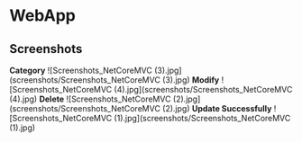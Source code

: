 # WebApp

## Screenshots

**Category**
![Screenshots_NetCoreMVC (3).jpg](screenshots/Screenshots_NetCoreMVC (3).jpg)
**Modify**
![Screenshots_NetCoreMVC (4).jpg](screenshots/Screenshots_NetCoreMVC (4).jpg)
**Delete**
![Screenshots_NetCoreMVC (2).jpg](screenshots/Screenshots_NetCoreMVC (2).jpg)
**Update Successfully**
![Screenshots_NetCoreMVC (1).jpg](screenshots/Screenshots_NetCoreMVC (1).jpg)
